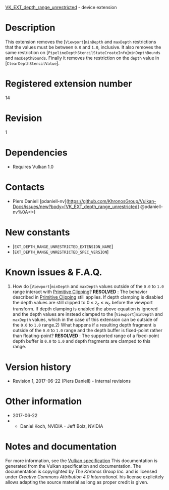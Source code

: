 [VK_EXT_depth_range_unrestricted](https://www.khronos.org/registry/vulkan/specs/1.3-extensions/man/html/VK_EXT_depth_range_unrestricted.html) - device extension

# Description
This extension removes the [`Viewport`]`minDepth` and
`maxDepth` restrictions that the values must be between `0.0` and `1.0`,
inclusive.
It also removes the same restriction on
[`PipelineDepthStencilStateCreateInfo`]`minDepthBounds` and
`maxDepthBounds`.
Finally it removes the restriction on the `depth` value in
[`ClearDepthStencilValue`].

# Registered extension number
14

# Revision
1

# Dependencies
- Requires Vulkan 1.0

# Contacts
- Piers Daniell [pdaniell-nv](https://github.com/KhronosGroup/Vulkan-Docs/issues/new?body=[VK_EXT_depth_range_unrestricted] @pdaniell-nv%0A<<Here describe the issue or question you have about the VK_EXT_depth_range_unrestricted extension>>)

# New constants
- [`EXT_DEPTH_RANGE_UNRESTRICTED_EXTENSION_NAME`]
- [`EXT_DEPTH_RANGE_UNRESTRICTED_SPEC_VERSION`]

# Known issues & F.A.Q.
1) How do [`Viewport`]`minDepth` and `maxDepth` values outside
of the `0.0` to `1.0` range interact with
[Primitive Clipping](https://www.khronos.org/registry/vulkan/specs/1.3-extensions/html/vkspec.html#vertexpostproc-clipping)? **RESOLVED** : The behavior described in [Primitive
Clipping](https://www.khronos.org/registry/vulkan/specs/1.3-extensions/html/vkspec.html#vertexpostproc-clipping) still applies.
If depth clamping is disabled the depth values are still clipped to 0
≤ z<sub>c</sub> ≤ w<sub>c</sub> before the viewport transform.
If depth clamping is enabled the above equation is ignored and the depth
values are instead clamped to the [`Viewport`]`minDepth` and
`maxDepth` values, which in the case of this extension can be outside of
the `0.0` to `1.0` range.2) What happens if a resulting depth fragment is outside of the `0.0` to
`1.0` range and the depth buffer is fixed-point rather than floating-point? **RESOLVED** : The supported range of a fixed-point depth buffer is `0.0` to
`1.0` and depth fragments are clamped to this range.

# Version history
- Revision 1, 2017-06-22 (Piers Daniell)  - Internal revisions

# Other information
* 2017-06-22
*   - Daniel Koch, NVIDIA  - Jeff Bolz, NVIDIA
# Notes and documentation
For more information, see the [Vulkan specification](https://www.khronos.org/registry/vulkan/specs/1.3-extensions/html/vkspec.html)
This documentation is generated from the Vulkan specification and documentation.
The documentation is copyrighted by *The Khronos Group Inc.* and is licensed under *Creative Commons Attribution 4.0 International*.
his license explicitely allows adapting the source material as long as proper credit is given.
        